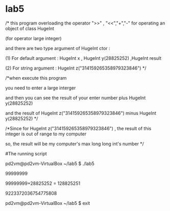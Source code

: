 # lab5
/* this program overloading the operator ">>" , "<<","+","-" for operating an object of class HugeInt 


(for operator large integer)


and there are two type argument of HugeInt ctor : 


(1) For default argument : HugeInt x , HugeInt y(28825252) ,HugeInt result


(2) For string argument : HugeInt z("314159265358979323846")  */


/*when execute this program 


you need to enter a large interger 


and then you can see the result of your enter number plus  HugeInt y(28825252) 


and the result of HugeInt z("314159265358979323846") minus HugeInt y(28825252) */



/*Since for HugeInt z("314159265358979323846") , the result of this integer is out of range to my computer

so, the result will be my computer's max long long int's number */

                          
       


#The running script


pd2vm@pd2vm-VirtualBox ~/lab5 $ ./lab5


99999999


99999999+28825252 = 128825251


9223372036754775808


pd2vm@pd2vm-VirtualBox ~/lab5 $ exit



